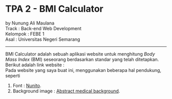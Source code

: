 # TPA 2 - BMI Calculator

by Nunung Ali Maulana  
Track : Back-end Web Development  
Kelompok : FEBE 1  
Asal : Universitas Negeri Semarang

---

BMI Calculator adalah sebuah aplikasi website untuk menghitung _Body Mass Index_ (BMI) seseorang berdasarkan standar yang telah ditetapkan.  
Berikut adalah link website :  
Pada website yang saya buat ini, menggunakan beberapa hal pendukung, seperti

1. Font : [Nunito](https://fonts.google.com/specimen/Nunito).
2. Background image : [Abstract medical background](https://www.freepik.com/premium-vector/abstract-medical-background-with-icons-symbols-template-with-concept-idea-healthcare-technology-innovation-medicine-health-science-research_10116636.htm#query=health%20background&position=20&from_view=search&track=sph).

